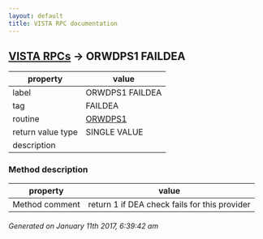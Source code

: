 ```yaml
---
layout: default
title: VISTA RPC documentation
---
```




## [VISTA RPCs](TableOfContent.md) &#8594; ORWDPS1 FAILDEA 

 property | value 
--- | --- 
 label | ORWDPS1 FAILDEA
 tag | FAILDEA
 routine | [ORWDPS1](http://code.osehra.org/dox/Routine_ORWDPS1_source.html)
 return value type | SINGLE VALUE
 description | 


### Method description

 property | value 
--- | --- 
 Method comment | return 1 if DEA check fails for this provider




 ###### Generated on January 11th 2017, 6:39:42 am